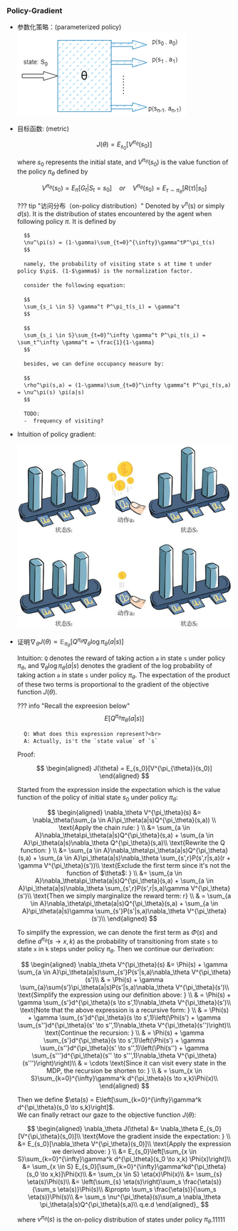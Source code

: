 ﻿### Policy-Gradient
- 参数化策略：(parameterized policy)<br>
    ![](images/参数化.png)<br>
- 目标函数: (metric)

    $$
    J(\theta) = E_{s_0}[V^{\pi_{\theta}}(s_0)]
    $$

    where $s_0$ represents the initial state, and $V^{\pi_{\theta}}(s_0)$ is the value function of the policy $\pi_{\theta}$ defined by 

    $$
    V^{\pi_{\theta}}(s_0) = E_{\pi}[G_t|S_t = s_0] \quad or \quad V^{\pi_{\theta}}(s_0) = E_{\tau \sim \pi_{\theta}}[R(\tau)|s_0]
    $$

    ??? tip "访问分布（on-policy distribution）"
        Denoted by $\nu^\pi$(s) or simply $d(s)$. It is the distribution of states encountered by the agent when following policy $\pi$. It is defined by

        $$
        \nu^\pi(s) = (1-\gamma)\sum_{t=0}^{\infty}\gamma^tP^\pi_t(s)
        $$

        namely, the probability of visiting state s at time t under policy $\pi$. (1-$\gamma$) is the normalization factor.
        
        consider the following equation:
        
        $$
        \sum_{s_i \in S} \gamma^t P^\pi_t(s_i) = \gamma^t
        $$

        $$
        \sum_{s_i \in S}\sum_{t=0}^\infty \gamma^t P^\pi_t(s_i) = \sum_t^\infty \gamma^t = \frac{1}{1-\gamma}
        $$

        besides, we can define occupancy measure by:

        $$
        \rho^\pi(s,a) = (1-\gamma)\sum_{t=0}^\infty \gamma^t P^\pi_t(s,a) = \nu^\pi(s) \pi(a|s)
        $$

        TODO:
        -  frequency of visiting?


- Intuition of policy gradient:
    
    ![](images/intuition.png)

- 证明$\nabla_\theta J(\theta) \propto \mathbb{E}_{\pi_{\theta}}\left[Q^{\pi_{\theta}}\nabla_\theta\log\pi_{\theta}(a|s) \right]$ 

    Intuition: `Q` denotes the reward of taking action `a` in state `s` under policy $\pi_{\theta}$, and $\nabla_\theta\log\pi_{\theta}(a|s)$ denotes the gradient of the log probability of taking action `a` in state `s` under policy $\pi_{\theta}$. The expectation of the product of these two terms is proportional to the gradient of the objective function $J(\theta)$. 

    ??? info "Recall the expreesion below"
        $$
        E\left[Q^{\pi_\theta}\pi_\theta(a|s) \right]
        $$

        Q: What does this expression represent?<br>
        A: Actually, is't the `state value` of `s`
    
    Proof:

    $$
    \begin{aligned}
    J(\theta) = E_{s_0}[V^{\pi_{\theta}}(s_0)]
    \end{aligned}
    $$

    Started from the expression inside the expectation which is the value function of the policy of initial state $s_0$ under policy $\pi_{\theta}$: 

    $$
    \begin{aligned}
    \nabla_\theta V^{\pi_\theta}(s) &= \nabla_\theta(\sum_{a \in A}\pi_\theta(a|s)Q^{\pi_\theta}(s,a)) \\
    \text{Apply the chain rule: } \\
    &= \sum_{a \in A}\nabla_\theta\pi_\theta(a|s)Q^{\pi_\theta}(s,a) + \sum_{a \in A}\pi_\theta(a|s)\nabla_\theta Q^{\pi_\theta}(s,a)\\
    \text{Rewrite the Q function: } \\
    &= \sum_{a \in A}\nabla_\theta\pi_\theta(a|s)Q^{\pi_\theta}(s,a) + \sum_{a \in A}\pi_\theta(a|s)\nabla_\theta \sum_{s',r}P(s',r|s,a)(r + \gamma V^{\pi_\theta}(s'))\\
    \text{Exclude the first term since it's not the function of $\theta$: } \\
    &= \sum_{a \in A}\nabla_\theta\pi_\theta(a|s)Q^{\pi_\theta}(s,a) + \sum_{a \in A}\pi_\theta(a|s)\nabla_\theta \sum_{s',r}P(s',r|s,a)\gamma V^{\pi_\theta}(s')\\
    \text{Then we simply marginalize the reward term: r} \\
    & = \sum_{a \in A}\nabla_\theta\pi_\theta(a|s)Q^{\pi_\theta}(s,a) + \sum_{a \in A}\pi_\theta(a|s)\gamma \sum_{s'}P(s'|s,a)\nabla_\theta V^{\pi_\theta}(s')\\
    \end{aligned}
    $$

    To simplify the expression, we can denote the first term as $\Phi(s)$ and define $d^{\pi_\theta}(s \to x,k)$ as the probability of transitioning from state `s` to state `x` in `k` steps under policy $\pi_\theta$. Then we continue our derivation:

    $$
    \begin{aligned}
    \nabla_\theta V^{\pi_\theta}(s) &= \Phi(s) + \gamma \sum_{a \in A}\pi_\theta(a|s)\sum_{s'}P(s'|s,a)\nabla_\theta V^{\pi_\theta}(s')\\
    & = \Phi(s) + \gamma \sum_{a}\sum{s'}\pi_\theta(a|s)P(s'|s,a)\nabla_\theta V^{\pi_\theta}(s')\\
    \text{Simplify the expression using our definition above: } \\
    & = \Phi(s) + \gamma \sum_{s'}d^{\pi_\theta}(s \to s',1)\nabla_\theta V^{\pi_\theta}(s')\\
    \text{Note that the above expression is a recursive form: } \\
    & = \Phi(s) + \gamma \sum_{s'}d^{\pi_\theta}(s \to s',1)\left(\Phi(s') + \gamma \sum_{s''}d^{\pi_\theta}(s' \to s'',1)\nabla_\theta V^{\pi_\theta}(s'')\right)\\
    \text{Continue the recursion: } \\
    & = \Phi(s) + \gamma \sum_{s'}d^{\pi_\theta}(s \to s',1)\left(\Phi(s') + \gamma \sum_{s''}d^{\pi_\theta}(s' \to s'',1)\left(\Phi(s'') + \gamma \sum_{s'''}d^{\pi_\theta}(s'' \to s''',1)\nabla_\theta V^{\pi_\theta}(s''')\right)\right)\\
    & = \cdots
    \text{Since it can visit every state in the MDP, the recursion be shorten to: } \\
    & = \sum_{x \in S}\sum_{k=0}^{\infty}\gamma^k d^{\pi_\theta}(s \to x,k)\Phi(x)\\
    \end{aligned}
    $$

    Then we define $\eta(s) = E\left[\sum_{k=0}^{\infty}\gamma^k d^{\pi_\theta}(s_0 \to s,k)\right]$.<br>
    We can finally retract our gaze to the objective function $J(\theta)$:

    $$
    \begin{aligned}
    \nabla_\theta J(\theta) &= \nabla_\theta E_{s_0}[V^{\pi_\theta}(s_0)]\\
    \text{Move the gradient inside the expectation: } \\
    &= E_{s_0}[\nabla_\theta V^{\pi_\theta}(s_0)]\\
    \text{Apply the expression we derived above: } \\
    &= E_{s_0}\left[\sum_{x \in S}\sum_{k=0}^{\infty}\gamma^k d^{\pi_\theta}(s_0 \to x,k) \Phi(x)\right]\\
    &= \sum_{x \in S} E_{s_0}[\sum_{k=0}^{\infty}\gamma^kd^{\pi_\theta}(s_0 \to x,k)]\Phi(x)\\
    &= \sum_{x \in S} \eta(x)\Phi(x)\\
    &= \sum_{s} \eta(s)\Phi(s)\\
    &= \left(\sum_{s} \eta(s)\right)\sum_s \frac{\eta(s)}{\sum_s \eta(s)}\Phi(s)\\
    &\propto \sum_s \frac{\eta(s)}{\sum_s \eta(s)}\Phi(s)\\
    &= \sum_s \nu^{\pi_\theta}(s)\sum_a \nabla_\theta \pi_\theta(a|s)Q^{\pi_\theta}(s,a)\\
    q.e.d
    \end{aligned}_
    $$

    where $\nu^{\pi_\theta}(s)$ is the on-policy distribution of states under policy $\pi_\theta$.11111
